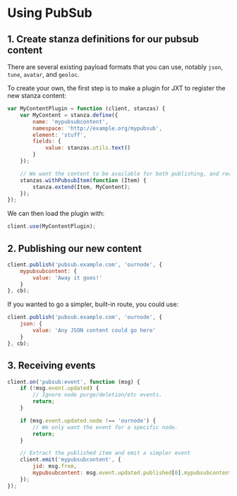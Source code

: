 # Using PubSub

## 1. Create stanza definitions for our pubsub content

There are several existing payload formats that you can use, notably `json`, `tune`, `avatar`, and `geoloc`.

To create your own, the first step is to make a plugin for JXT to register the new stanza content:

```javascript
var MyContentPlugin = function (client, stanzas) {
    var MyContent = stanza.define({
        name: 'mypubsubcontent',
        namespace: 'http://example.org/mypubsub',
        element: 'stuff',
        fields: {
            value: stanzas.utils.text()
        }
    });

    // We want the content to be available for both publishing, and receiving update events.
    stanzas.withPubsubItem(function (Item) {
        stanza.extend(Item, MyContent);
    });
});
```

We can then load the plugin with:

```javascript
client.use(MyContentPlugin);
```

## 2. Publishing our new content

```javascript
client.publish('pubsub.example.com', 'ournode', {
    mypubsubcontent: {
        value: 'Away it goes!'
    }
}, cb);
```

If you wanted to go a simpler, built-in route, you could use:

```javascript
client.publish('pubsub.example.com', 'ournode', {
    json: {
        value: 'Any JSON content could go here'
    }
}, cb);
```

## 3. Receiving events

```javascript
client.on('pubsub:event', function (msg) {
    if (!msg.event.updated) {
        // Ignore node purge/deletion/etc events.
        return;
    }

    if (msg.event.updated.node !== 'ournode') {
        // We only want the event for a specific node.
        return;
    }

    // Extract the published item and emit a simpler event
    client.emit('mypubsubcontent', {
        jid: msg.from,
        mypubsubcontent: msg.event.updated.published[0].mypubsubcontent
    });
});
```
